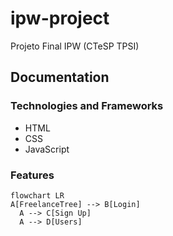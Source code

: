 # ipw-project

Projeto Final IPW (CTeSP TPSI)

## Documentation

### Technologies and Frameworks

- HTML
- CSS
- JavaScript

### Features

```mermaid
flowchart LR
A[FreelanceTree] --> B[Login]
  A --> C[Sign Up]
  A --> D[Users]

```
